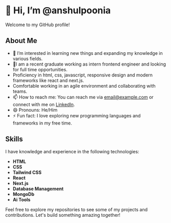 # 👋 Hi, I’m @anshulpoonia

Welcome to my GitHub profile!

## About Me
- 👀 I’m interested in learning new things and expanding my knowledge in various fields.
- 🌱I am a recent graduate working as intern frontend engineer and looking for full time opportunities.
- Proficiency in html, css, javascript, responsive design and modern frameworks like react and next.js.
- Comfortable working in an agile environment and collaborating with teams.
- 📫 How to reach me: You can reach me via [email@example.com](mailto:anshul331301@gmail.com) or connect with me on [LinkedIn](https://www.linkedin.com/in/anshul-poonia-1a5144260/).
- 😄 Pronouns: He/Him
- ⚡ Fun fact: I love exploring new programming languages and frameworks in my free time.

## Skills
I have knowledge and experience in the following technologies:

- **HTML**
- **CSS**
- **Tailwind CSS**
- **React**
- **Next.js**
- **Database Management**
- **MongoDb**
- **Ai Tools**

Feel free to explore my repositories to see some of my projects and contributions. Let's build something amazing together!

<!---
anshulpoonia/anshulpoonia is a ✨ special ✨ repository because its `README.md` (this file) appears on your GitHub profile.
You can click the Preview link to take a look at your changes.
--->
